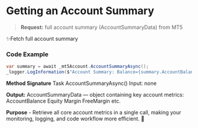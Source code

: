 # Getting an Account Summary

>**Request:** full account summary (AccountSummaryData) from MT5

✨Fetch full account summary

### Code Example

```csharp
var summary = await _mt5Account.AccountSummaryAsync();
_logger.LogInformation($"Account Summary: Balance={summary.AccountBalance}");
```

**Method Signature** Task<AccountSummaryData> AccountSummaryAsync()
Input: none

**Output:** 
AccountSummaryData — object containing key account metrics:
AccountBalance
Equity
Margin
FreeMargin
etc.

**Purpose** - Retrieve all core account metrics in a single call, making your monitoring, logging, and code workflow more efficient. 🚀
